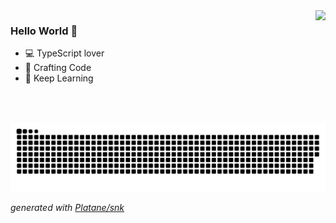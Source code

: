 <img align="right" height="180em" src="https://github-readme-stats.vercel.app/api?username=akibarika&show_icons=true&theme=dracula" />

### Hello World 👋
 - 💻 TypeScript lover
 - 🔨 Crafting Code
 - 🤔 Keep Learning


![github contribution grid snake animation](https://raw.githubusercontent.com/akibarika/akibarika/main/github-user-contribution.svg)

_generated with [Platane/snk](https://github.com/Platane/snk)_

<!--
**akibarika/akibarika** is a ✨ _special_ ✨ repository because its `README.md` (this file) appears on your GitHub profile.

Here are some ideas to get you started:

- 🔭 I’m currently working on ...
- 🌱 I’m currently learning ...
- 👯 I’m looking to collaborate on ...
- 🤔 I’m looking for help with ...
- 💬 Ask me about ...
- 📫 How to reach me: ...
- 😄 Pronouns: ...
- ⚡ Fun fact: ...
-->
